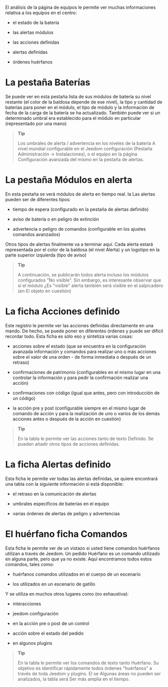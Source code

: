 El análisis de la página de equipos le permite ver muchas informaciones
relativa a los equipos en el centro:

-   el estado de la batería

-   las alertas módulos

-   las acciones definidas

-   alertas definidas

-   órdenes huérfanos

La pestaña Baterías
====================

Se puede ver en esta pestaña lista de sus módulos de batería
su nivel restante (el color de la baldosa depende de ese nivel), la
tipo y cantidad de baterías para poner en el módulo, el tipo de
módulo y la información de fecha de la carga de la batería
se ha actualizado. También puede ver si un determinado umbral era
establecido para el módulo en particular (representado por una mano)

> **Tip**
>
> Los umbrales de alerta / advertencia en los niveles de la batería
> A nivel mundial configurable en el Jeedom configuración
> (Pestaña Administración → Instalaciones), o el equipo en la página
> Configuración avanzada del mismo en la pestaña de alertas.

La pestaña Módulos en alerta
==========================

En esta pestaña se verá módulos de alerta en tiempo real. la
Las alertas pueden ser de diferentes tipos:

-   tiempo de espera (configurado en la pestaña de alertas definido)

-   aviso de batería o en peligro de extinción

-   advertencia o peligro de comandos (configurable en los ajustes
    comandos avanzados)

Otros tipos de alertas finalmente va a terminar aquí.
Cada alerta estará representada por el color de la baldosa (el nivel
Alerta) y un logotipo en la parte superior izquierda (tipo de aviso)

> **Tip**
>
> A continuación, se publicarán todos alerta incluso los módulos configurados
> "No visible". Sin embargo, es interesante observar que si el módulo
> ¿Es "visible" alerta también será visible en el salpicadero (en
> El objeto en cuestión)

La ficha Acciones definido
=========================

Este registro le permite ver las acciones definidas directamente en una
mando. De hecho, se puede poner en diferentes órdenes y
puede ser difícil recordar todo. Esta ficha es sólo eso
y sintetiza varias cosas:

-   acciones sobre el estado (que se encuentra en la configuración avanzada
    información y comandos para realizar uno o más
    acciones sobre el valor de una orden - de forma inmediata o después de
    un retraso)

-   confirmaciones de patrimonio (configurables en el mismo lugar en una
    controlar la información y para pedir la confirmación
    realizar una acción)

-   confirmaciones con código (igual que antes, pero con
    introducción de un código)

-   la acción pre y post (configurable siempre en el mismo lugar de
    comando de acción y para la realización de uno o varios de los demás
    acciones antes o después de la acción en cuestión)

> **Tip**
>
> En la tabla le permite ver las acciones tanto de texto
> Definido. Se pueden añadir otros tipos de acciones definidas.

La ficha Alertas definido
=========================

Esta ficha le permite ver todas las alertas definidas, se quiere
encontrará una tabla con la siguiente información si está disponible:

-   el retraso en la comunicación de alertas

-   umbrales específicos de baterías en el equipo

-   varias órdenes de alertas de peligro y advertencias

El huérfano ficha Comandos
=============================

Esta ficha le permite ver de un vistazo si usted tiene
comandos huérfanos utilizan a través de Jeedom. Un pedido
Huérfano es un comando utilizado en alguna parte, pero que ya no existe.
Aquí encontramos todos estos comandos, tales como:

-   huérfanos comandos utilizados en el cuerpo de un escenario

-   los utilizados en un escenario de gatillo

Y se utiliza en muchos otros lugares como (no exhaustiva):

-   interacciones

-   jeedom configuración

-   en la acción pre o post de un control

-   acción sobre el estado del pedido

-   en algunos plugins

> **Tip**
>
> En la tabla le permite ver los comandos de texto tanto
> Huérfano. Su objetivo es identificar rápidamente todos
> órdenes "huérfanos" a través de toda Jeedom y plugins. El se
> Algunas áreas no pueden ser analizados, la tabla será
> Ser más amplia en el tiempo.
